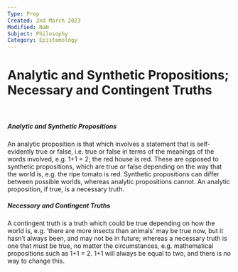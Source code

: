```yaml
---
Type: Prep
Created: 2nd March 2023
Modified: NaN
Subject: Philosophy
Category: Epistemology
---
```


# Analytic and Synthetic Propositions; Necessary and Contingent Truths

</br>

##### Analytic and Synthetic Propositions

An analytic proposition is that which involves a statement that is self-evidently true or false, i.e. true or false in terms of the meanings of the words involved, e.g. 1+1 = 2; the red house is red. These are opposed to synthetic propositions, which are true or false depending on the way that the world is, e.g.  the ripe tomato is red. Synthetic propositions can differ between possible worlds, whereas analytic propositions cannot. An analytic proposition, if true, is a necessary truth.


##### Necessary and Contingent Truths

A contingent truth is a truth which could be true depending on how the world is, e.g. ‘there are more insects than animals’ may be true now, but it hasn’t always been, and may not be in future; whereas a necessary truth is one that *must* be true, no matter the circumstances, e.g. mathematical propositions such as 1+1 = 2. 1+1 will always be equal to two, and there is no way to change this. 